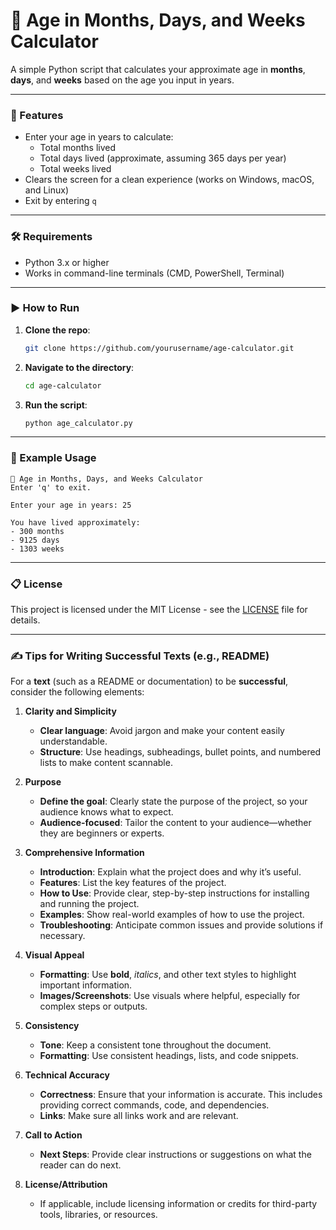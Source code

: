 
# 🧮 Age in Months, Days, and Weeks Calculator

A simple Python script that calculates your approximate age in **months**, **days**, and **weeks** based on the age you input in years.

---

### 📌 Features
- Enter your age in years to calculate:
  - Total months lived
  - Total days lived (approximate, assuming 365 days per year)
  - Total weeks lived
- Clears the screen for a clean experience (works on Windows, macOS, and Linux)
- Exit by entering `q`

---

### 🛠️ Requirements
- Python 3.x or higher
- Works in command-line terminals (CMD, PowerShell, Terminal)

---

### ▶️ How to Run

1. **Clone the repo**:
   ```bash
   git clone https://github.com/yourusername/age-calculator.git
   ```
2. **Navigate to the directory**:
   ```bash
   cd age-calculator
   ```
3. **Run the script**:
   ```bash
   python age_calculator.py
   ```

---

### 🚀 Example Usage

```text
🧮 Age in Months, Days, and Weeks Calculator
Enter 'q' to exit.

Enter your age in years: 25

You have lived approximately:
- 300 months
- 9125 days
- 1303 weeks
```

---

### 📋 License

This project is licensed under the MIT License - see the [LICENSE](LICENSE) file for details.

---

### ✍️ Tips for Writing Successful Texts (e.g., README)

For a **text** (such as a README or documentation) to be **successful**, consider the following elements:

1. **Clarity and Simplicity**
   - **Clear language**: Avoid jargon and make your content easily understandable.
   - **Structure**: Use headings, subheadings, bullet points, and numbered lists to make content scannable.

2. **Purpose**
   - **Define the goal**: Clearly state the purpose of the project, so your audience knows what to expect.
   - **Audience-focused**: Tailor the content to your audience—whether they are beginners or experts.

3. **Comprehensive Information**
   - **Introduction**: Explain what the project does and why it’s useful.
   - **Features**: List the key features of the project.
   - **How to Use**: Provide clear, step-by-step instructions for installing and running the project.
   - **Examples**: Show real-world examples of how to use the project.
   - **Troubleshooting**: Anticipate common issues and provide solutions if necessary.

4. **Visual Appeal**
   - **Formatting**: Use **bold**, *italics*, and other text styles to highlight important information.
   - **Images/Screenshots**: Use visuals where helpful, especially for complex steps or outputs.

5. **Consistency**
   - **Tone**: Keep a consistent tone throughout the document.
   - **Formatting**: Use consistent headings, lists, and code snippets.

6. **Technical Accuracy**
   - **Correctness**: Ensure that your information is accurate. This includes providing correct commands, code, and dependencies.
   - **Links**: Make sure all links work and are relevant.

7. **Call to Action**
   - **Next Steps**: Provide clear instructions or suggestions on what the reader can do next.

8. **License/Attribution**
   - If applicable, include licensing information or credits for third-party tools, libraries, or resources.

